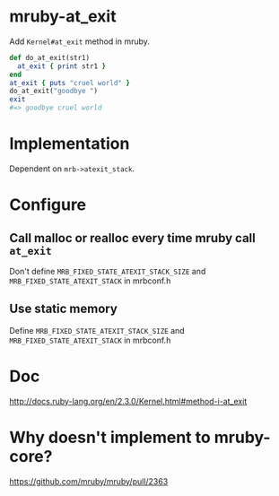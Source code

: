 mruby-at_exit
===

Add `Kernel#at_exit` method in mruby.

```rb
def do_at_exit(str1)
  at_exit { print str1 }
end
at_exit { puts "cruel world" }
do_at_exit("goodbye ")
exit
#=> goodbye cruel world
```

# Implementation

Dependent on `mrb->atexit_stack`.

# Configure

## Call malloc or realloc every time mruby call `at_exit`

Don't define `MRB_FIXED_STATE_ATEXIT_STACK_SIZE` and `MRB_FIXED_STATE_ATEXIT_STACK` in mrbconf.h

## Use static memory

Define `MRB_FIXED_STATE_ATEXIT_STACK_SIZE` and `MRB_FIXED_STATE_ATEXIT_STACK` in mrbconf.h

# Doc

http://docs.ruby-lang.org/en/2.3.0/Kernel.html#method-i-at_exit

# Why doesn't implement to mruby-core?

https://github.com/mruby/mruby/pull/2363
